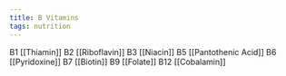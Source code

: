 ```yaml
---
title: B Vitamins
tags: nutrition
---
```


B1 [[Thiamin]]
B2 [[Riboflavin]]
B3 [[Niacin]]
B5 [[Pantothenic Acid]]
B6 [[Pyridoxine]]
B7 [[Biotin]]
B9 [[Folate]]
B12 [[Cobalamin]]
